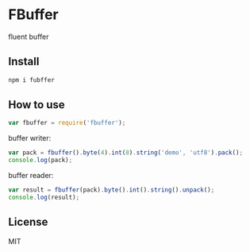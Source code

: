 # FBuffer
fluent buffer

## Install

```js
npm i fubffer
```

## How to use

```js
var fbuffer = require('fbuffer');
```
buffer writer:
```js
var pack = fbuffer().byte(4).int(8).string('demo', 'utf8').pack();
console.log(pack);
```

buffer reader:
```js
var result = fbuffer(pack).byte().int().string().unpack();
console.log(result);
```

## License

MIT
